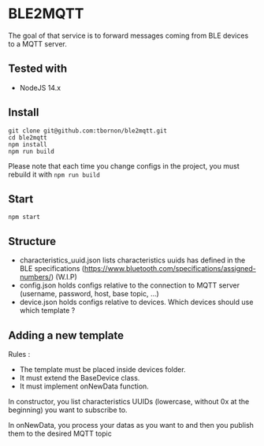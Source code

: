 # BLE2MQTT

The goal of that service is to forward messages coming from BLE devices to a MQTT server.

## Tested with 
* NodeJS 14.x

## Install

```
git clone git@github.com:tbornon/ble2mqtt.git
cd ble2mqtt
npm install
npm run build
```

Please note that each time you change configs in the project, you must rebuild it with `npm run build`

## Start

```
npm start
```

## Structure

* characteristics_uuid.json lists characteristics uuids has defined in the BLE specifications (https://www.bluetooth.com/specifications/assigned-numbers/) (W.I.P)
* config.json holds configs relative to the connection to MQTT server (username, password, host, base topic, ...)
* device.json holds configs relative to devices. Which devices should use which template ?

## Adding a new template

Rules :
* The template must be placed inside devices folder.
* It must extend the BaseDevice class.
* It must implement onNewData function.

In constructor, you list characteristics UUIDs (lowercase, without 0x at the beginning) you want to subscribe to.

In onNewData, you process your datas as you want to and then you publish them to the desired MQTT topic